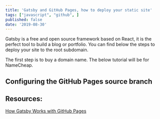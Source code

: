 ```yaml
---
title: 'Gatsby and GitHub Pages, how to deploy your static site'
tags: ["javascript", "github", ]
published: false
date: '2019-08-30'
---
```


Gatsby is a free and open source framework based on React, it is the perfect tool to build a blog or portfolio. You can find below the steps to deploy your site to the root subdomain.

The first step is to buy a domain name. The below tutorial will be for NameCheap.

## Configuring the GitHub Pages source branch




## Resources:
[How Gatsby Works with GitHub Pages](https://www.gatsbyjs.org/docs/how-gatsby-works-with-github-pages/)
